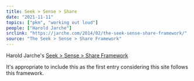 ```yaml
---
title: Seek > Sense > Share
date: "2021-11-11"
topics: ["pkm", "working out loud"]
people: ["Harold Jarche"]
srclink: "https://jarche.com/2014/02/the-seek-sense-share-framework/"
source: "The Seek > Sense > Share Framework"
---
```



Harold Jarche's [Seek > Sense > Share Framework](https://jarche.com/2014/02/the-seek-sense-share-framework/)

It's appropriate to include this as the first entry considering this site follows this framework.